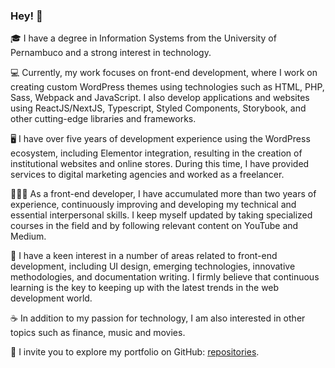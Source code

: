 ### Hey! 🚀

🎓 I have a degree in Information Systems from the University of Pernambuco and a strong interest in technology.

💻 Currently, my work focuses on front-end development, where I work on creating custom WordPress themes using technologies such as HTML, PHP, Sass, Webpack and JavaScript. I also develop applications and websites using ReactJS/NextJS, Typescript, Styled Components, Storybook, and other cutting-edge libraries and frameworks.

🖥️ I have over five years of development experience using the WordPress ecosystem, including Elementor integration, resulting in the creation of institutional websites and online stores. During this time, I have provided services to digital marketing agencies and worked as a freelancer.

👨🏻‍💻 As a front-end developer, I have accumulated more than two years of experience, continuously improving and developing my technical and essential interpersonal skills. I keep myself updated by taking specialized courses in the field and by following relevant content on YouTube and Medium.

🚀 I have a keen interest in a number of areas related to front-end development, including UI design, emerging technologies, innovative methodologies, and documentation writing. I firmly believe that continuous learning is the key to keeping up with the latest trends in the web development world.

☕ In addition to my passion for technology, I am also interested in other topics such as finance, music and movies.

📖 I invite you to explore my portfolio on GitHub: [repositories](https://github.com/joaonetogit?tab=repositories).
